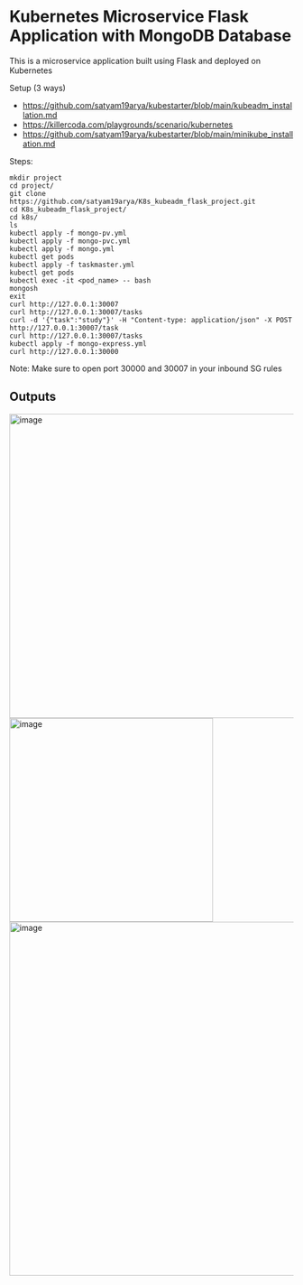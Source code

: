 # Kubernetes Microservice Flask Application with MongoDB Database
This is a microservice application built using Flask and deployed on Kubernetes

Setup (3 ways)
- https://github.com/satyam19arya/kubestarter/blob/main/kubeadm_installation.md
- https://killercoda.com/playgrounds/scenario/kubernetes
- https://github.com/satyam19arya/kubestarter/blob/main/minikube_installation.md

Steps:
```
mkdir project
cd project/
git clone https://github.com/satyam19arya/K8s_kubeadm_flask_project.git
cd K8s_kubeadm_flask_project/
cd k8s/
ls
kubectl apply -f mongo-pv.yml
kubectl apply -f mongo-pvc.yml
kubectl apply -f mongo.yml
kubectl get pods
kubectl apply -f taskmaster.yml
kubectl get pods
kubectl exec -it <pod_name> -- bash
mongosh
exit
curl http://127.0.0.1:30007
curl http://127.0.0.1:30007/tasks
curl -d '{"task":"study"}' -H "Content-type: application/json" -X POST http://127.0.0.1:30007/task
curl http://127.0.0.1:30007/tasks
kubectl apply -f mongo-express.yml
curl http://127.0.0.1:30000
```

Note: Make sure to open port 30000 and 30007 in your inbound SG rules

## Outputs
<img width="539" alt="image" src="https://github.com/satyam19arya/K8s_kubeadm_flask_project/assets/77580311/8e65dc40-32e6-4878-a7b7-76931f9c2f4f">

<img width="361" alt="image" src="https://github.com/satyam19arya/K8s_kubeadm_flask_project/assets/77580311/2b96ce9d-cabc-4b95-a570-02647346576a">

<img width="627" alt="image" src="https://github.com/satyam19arya/K8s_kubeadm_flask_project/assets/77580311/1ec5c765-2f65-46c1-813c-17d368517b17">
